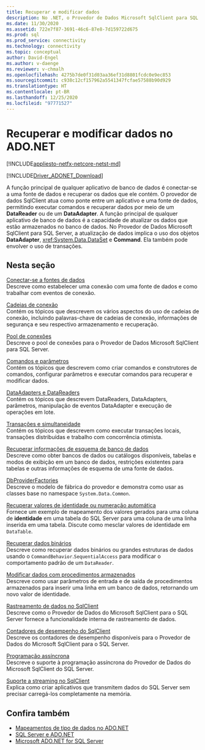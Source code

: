 ```yaml
---
title: Recuperar e modificar dados
description: No .NET, o Provedor de Dados Microsoft SqlClient para SQL Server serve como uma ponte entre um aplicativo e uma fonte de dados para ler e atualizar dados.
ms.date: 11/30/2020
ms.assetid: 722e7f87-3691-46c6-87e8-7d159722d675
ms.prod: sql
ms.prod_service: connectivity
ms.technology: connectivity
ms.topic: conceptual
author: David-Engel
ms.author: v-daenge
ms.reviewer: v-chmalh
ms.openlocfilehash: 4275b7de0f31d03aa36ef31d8801fcdc0e9ec853
ms.sourcegitcommit: c938c12cf157962a5541347fcfae57588b90d929
ms.translationtype: HT
ms.contentlocale: pt-BR
ms.lasthandoff: 12/25/2020
ms.locfileid: "97771527"
---
```

# <a name="retrieving-and-modifying-data-in-adonet"></a>Recuperar e modificar dados no ADO.NET

[!INCLUDE[appliesto-netfx-netcore-netst-md](../../includes/appliesto-netfx-netcore-netst-md.md)]

[!INCLUDE[Driver_ADONET_Download](../../includes/driver_adonet_download.md)]

A função principal de qualquer aplicativo de banco de dados é conectar-se a uma fonte de dados e recuperar os dados que ele contém. O provedor de dados SqlClient atua como ponte entre um aplicativo e uma fonte de dados, permitindo executar comandos e recuperar dados por meio de um **DataReader** ou de um **DataAdapter**. A função principal de qualquer aplicativo de banco de dados é a capacidade de atualizar os dados que estão armazenados no banco de dados. No Provedor de Dados Microsoft SqlClient para SQL Server, a atualização de dados implica o uso dos objetos **DataAdapter**, <xref:System.Data.DataSet> e **Command**. Ela também pode envolver o uso de transações.

## <a name="in-this-section"></a>Nesta seção

[Conectar-se a fontes de dados](connecting-to-data-source.md)  
Descreve como estabelecer uma conexão com uma fonte de dados e como trabalhar com eventos de conexão.

[Cadeias de conexão](connection-strings.md)  
Contém os tópicos que descrevem os vários aspectos do uso de cadeias de conexão, incluindo palavras-chave de cadeias de conexão, informações de segurança e seu respectivo armazenamento e recuperação.

[Pool de conexões](connection-pooling.md)  
Descreve o pool de conexões para o Provedor de Dados Microsoft SqlClient para SQL Server.

[Comandos e parâmetros](commands-parameters.md)  
Contém os tópicos que descrevem como criar comandos e construtores de comandos, configurar parâmetros e executar comandos para recuperar e modificar dados.

[DataAdapters e DataReaders](dataadapters-datareaders.md)  
Contém os tópicos que descrevem DataReaders, DataAdapters, parâmetros, manipulação de eventos DataAdapter e execução de operações em lote.

[Transações e simultaneidade](transactions-and-concurrency.md)  
Contém os tópicos que descrevem como executar transações locais, transações distribuídas e trabalho com concorrência otimista.

[Recuperar informações de esquema de banco de dados](retrieving-database-schema-information.md)  
Descreve como obter bancos de dados ou catálogos disponíveis, tabelas e modos de exibição em um banco de dados, restrições existentes para tabelas e outras informações de esquema de uma fonte de dados.

[DbProviderFactories](dbproviderfactories.md)  
Descreve o modelo de fábrica do provedor e demonstra como usar as classes base no namespace `System.Data.Common`.  

[Recuperar valores de identidade ou numeração automática](retrieve-identity-or-autonumber-values.md)  
Fornece um exemplo de mapeamento dos valores gerados para uma coluna de **identidade** em uma tabela do SQL Server para uma coluna de uma linha inserida em uma tabela. Discute como mesclar valores de identidade em `DataTable`.  
  
[Recuperar dados binários](retrieve-binary-data.md)  
Descreve como recuperar dados binários ou grandes estruturas de dados usando o `CommandBehavior`.`SequentialAccess` para modificar o comportamento padrão de um `DataReader`.  
  
[Modificar dados com procedimentos armazenados](modify-data-with-stored-procedures.md)  
Descreve como usar parâmetros de entrada e de saída de procedimentos armazenados para inserir uma linha em um banco de dados, retornando um novo valor de identidade.  

[Rastreamento de dados no SqlClient](data-tracing.md)  
Descreve como o Provedor de Dados do Microsoft SqlClient para o SQL Server fornece a funcionalidade interna de rastreamento de dados.  
  
[Contadores de desempenho do SqlClient](performance-counters.md)  
Descreve os contadores de desempenho disponíveis para o Provedor de Dados do Microsoft SqlClient para o SQL Server.  
  
[Programação assíncrona](asynchronous-programming.md)  
Descreve o suporte à programação assíncrona do Provedor de Dados do Microsoft SqlClient do SQL Server.  
  
[Suporte a streaming no SqlClient](sqlclient-streaming-support.md)  
Explica como criar aplicativos que transmitem dados do SQL Server sem precisar carregá-los completamente na memória.  

## <a name="see-also"></a>Confira também

- [Mapeamentos de tipo de dados no ADO.NET](data-type-mappings-ado-net.md)
- [SQL Server e ADO.NET](./sql/index.md)
- [Microsoft ADO.NET for SQL Server](microsoft-ado-net-sql-server.md)

